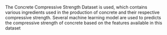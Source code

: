 The Concrete Compressive Strength Dataset is used, which contains various ingredients used in the production of concrete and their respective compressive strength. Several machine learning model are used to predicts the compressive strength of concrete based on the features available in this dataset
